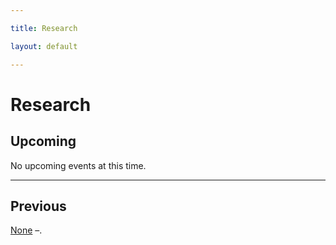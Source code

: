```yaml
---

title: Research

layout: default

---
```



# Research





## Upcoming



No upcoming events at this time.

- - -




## Previous


[None](https://willpan.xyz) –.

